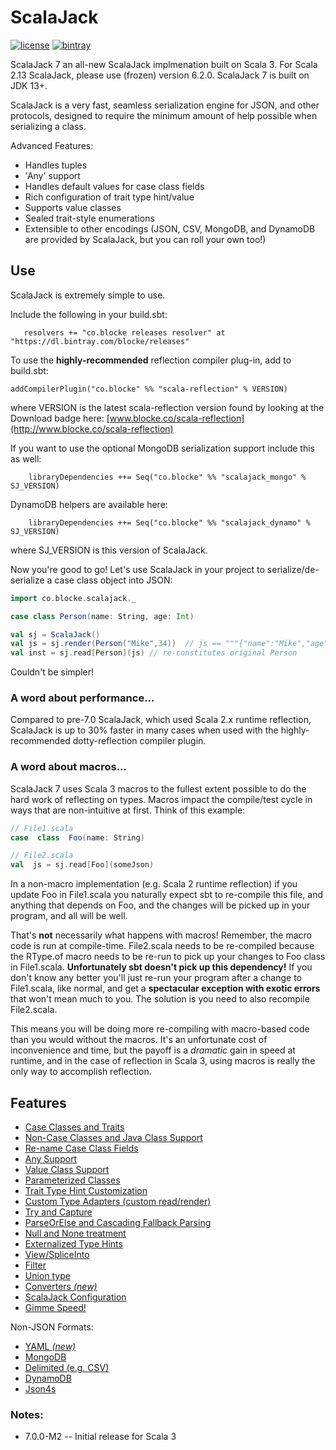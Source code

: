 
# ScalaJack

[![license](https://img.shields.io/github/license/mashape/apistatus.svg?maxAge=86400)](https://opensource.org/licenses/MIT)
[![bintray](https://api.bintray.com/packages/blocke/releases/scalajack/images/download.svg)](https://bintray.com/blocke/releases/scalajack/_latestVersion)

ScalaJack 7 an all-new ScalaJack implmenation built on Scala 3.  For Scala 2.13 ScalaJack, please use (frozen) version 6.2.0.  ScalaJack 7 is built on JDK 13+.

ScalaJack is a very fast, seamless serialization engine for JSON, and other protocols, designed to require the minimum amount of help possible when serializing a class.

Advanced Features:
 - Handles tuples
 - 'Any' support
 - Handles default values for case class fields
 - Rich configuration of trait type hint/value
 - Supports value classes
 - Sealed trait-style enumerations
 - Extensible to other encodings (JSON, CSV, MongoDB, and DynamoDB are provided by ScalaJack, but you can roll your own too!)

## Use

ScalaJack is extremely simple to use.

Include the following in your build.sbt:

```
   resolvers += "co.blocke releases resolver" at "https://dl.bintray.com/blocke/releases"
```

To use the **highly-recommended** reflection compiler plug-in, add to build.sbt:
```
addCompilerPlugin("co.blocke" %% "scala-reflection" % VERSION)
```
where VERSION is the latest scala-reflection version found by looking at the Download badge here: [www.blocke.co/scala-reflection](http://www.blocke.co/scala-reflection)

If you want to use the optional MongoDB serialization support include this as well:
```
    libraryDependencies ++= Seq("co.blocke" %% "scalajack_mongo" % SJ_VERSION)
```

DynamoDB helpers are available here:
```
    libraryDependencies ++= Seq("co.blocke" %% "scalajack_dynamo" % SJ_VERSION)
```
where SJ_VERSION is this version of ScalaJack.

Now you're good to go!  Let's use ScalaJack in your project to serialize/de-serialize a case class object into JSON:

```scala
import co.blocke.scalajack._

case class Person(name: String, age: Int)

val sj = ScalaJack()
val js = sj.render(Person("Mike",34))  // js == """{"name":"Mike","age":34}"""
val inst = sj.read[Person](js) // re-constitutes original Person
```

Couldn't be simpler!

### A word about performance...
Compared to pre-7.0 ScalaJack, which used Scala 2.x runtime reflection, ScalaJack is up to 30% faster in many cases when used with the highly-recommended dotty-reflection compiler plugin.  

### A word about macros...
ScalaJack 7 uses Scala 3 macros to the fullest extent possible to do the hard work of reflecting on types. Macros impact the compile/test cycle in ways that are non-intuitive at first. Think of this example:

```scala
// File1.scala
case  class  Foo(name: String)

// File2.scala
val  js = sj.read[Foo](someJson)
```

In a non-macro implementation (e.g. Scala 2 runtime reflection) if you update Foo in File1.scala you naturally expect sbt to re-compile this file, and anything that depends on Foo, and the changes will be picked up in your program, and all will be well.

That's **not** necessarily what happens with macros! Remember, the macro code is run at compile-time. File2.scala needs to be re-compiled because the RType.of macro needs to be re-run to pick up your changes to Foo class in File1.scala. **Unfortunately sbt doesn't pick up this dependency!** If you don't know any better you'll just re-run your program after a change to File1.scala, like normal, and get a **spectacular exception with exotic errors** that won't mean much to you. The solution is you need to also recompile File2.scala.

This means you will be doing more re-compiling with macro-based code than you would without the macros. It's an unfortunate cost of inconvenience and time, but the payoff is a *dramatic* gain in speed at runtime, and in the case of reflection in Scala 3, using macros is really the only way to accomplish reflection.

## Features

* [Case Classes and Traits](doc/classesAndTraits.md)
* [Non-Case Classes and Java Class Support](doc/noncase.md)
* [Re-name Case Class Fields](doc/mapname.md)
* [Any Support](doc/any.md)
* [Value Class Support](doc/valueClass.md)
* [Parameterized Classes](doc/parameterized.md)
* [Trait Type Hint Customization](doc/typeHint.md)
* [Custom Type Adapters (custom read/render)](doc/custom.md)
* [Try and Capture](doc/tryAndCapture.md)
* [ParseOrElse and Cascading Fallback Parsing](doc/parseOrElse.md)
* [Null and None treatment](doc/nullAndNone.md)
* [Externalized Type Hints](doc/externalTypes.md)
* [View/SpliceInto](doc/viewSplice.md)
* [Filter](doc/filter.md)
* [Union type](doc/union.md)
* [Converters *(new)*](doc/map.md)
* [ScalaJack Configuration](doc/config.md)
* [Gimme Speed!](doc/speed.md)

Non-JSON Formats:
* [YAML *(new)*](doc/yaml.md)
* [MongoDB](doc/mongo.md)
* [Delimited (e.g. CSV)](doc/delimited.md)
* [DynamoDB](doc/dynamo.md)
* [Json4s](doc/json4s.md)

### Notes:
* 7.0.0-M2 -- Initial release for Scala 3


